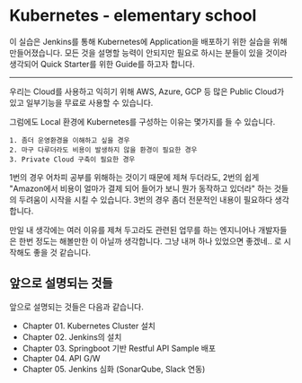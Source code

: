 # Kubernetes - elementary school

 이 실습은 Jenkins를 통해 Kubernetes에 Application을 배포하기 위한 실습을 위해 만들어졌습니다.
 모든 것을 설명할 능력이 안되지만 필요로 하시는 분들이 있을 것이라 생각되어 Quick Starter를 위한 Guide를 하고자 합니다.

---

 우리는 Cloud를 사용하고 익히기 위해 AWS, Azure, GCP 등 많은 Public Cloud가 있고 일부기능을 무료로 사용할 수 있습니다.
  
 그럼에도 Local 환경에 Kubernetes를 구성하는 이유는 몇가지를 들 수 있습니다.

    1. 좀더 운영환경을 이해하고 싶을 경우
    2. 마구 다루더라도 비용이 발생하지 않을 환경이 필요한 경우
    3. Private Cloud 구축이 필요한 경우

 1번의 경우 어차피 공부를 위해하는 것이기 때문에 제쳐 두더라도, 2번의 쉽게 "Amazon에서 비용이 얼마가 결제 되어 들어가 보니 뭔가 동작하고 있더라" 하는 것들의 두려움이 시작을 시킬 수 있습니다. 3번의 경우 좀더 전문적인 내용이 필요하다 생각합니다.

 만일 내 생각에는 여러 이유를 제쳐 두고라도 관련된 업무를 하는 엔지니어나 개발자들은 한번 정도는 해볼만한 이 아닐까 생각합니다.
 그냥 내꺼 하나 있었으면 좋겠네.. 로 시작해도 좋을 것 같습니다.

## 앞으로 설명되는 것들

앞으로 설명되는 것들은 다음과 같습니다.

- Chapter 01. Kubernetes Cluster 설치
- Chapter 02. Jenkins의 설치
- Chapter 03. Springboot 기반 Restful API Sample 배포
- Chapter 04. API G/W
- Chapter 05. Jenkins 심화 (SonarQube, Slack 연동)

